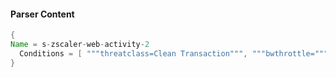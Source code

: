 #### Parser Content
```Java
{
Name = s-zscaler-web-activity-2
  Conditions = [ """threatclass=Clean Transaction""", """bwthrottle=""", """urlsupercategory=""" ]
}
```